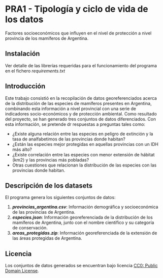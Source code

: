 # PRA1 - Tipología y ciclo de vida de los datos
Factores socioeconómicos que influyen en el nivel de protección a nivel provincia de los mamíferos de Argentina.

## Instalación

Ver detalle de las librerías requeridas para el funcionamiento del programa en el fichero *requirements.txt*

## Introducción

Este trabajo consistió en la recopilación de datos georeferenciados acerca de la distribución de las especies de mamíferos presentes en Argentina, combinando esta información a nivel provincial con una serie de indicadores socio-económicos y de protección ambiental. Como resultado del proyecto, se han generado tres conjuntos de datos diferenciados. Con esta información, se pretende dr respuestas a preguntas tales como:

- ¿Existe alguna relación entre las especies en peligro de extinción y la tasa de analfabetimos de las provincias donde habitan?
- ¿Están las especies mejor protegidas en aquellas provincias con un IDH más alto?
- ¿Existe correlación entre las especies con menor extensión de hábitat (km2) y las provincias más pobladas?
- Otras cuestiones que relacionan la distribución de las especies con las provincias donde habitan.


## Descripción de los datasets

El programa genera los siguientes conjuntos de datos:

1. ***provincias_argentina.csv***: Información demográfica y socioeconómica de las provincias de Argentina.
2. ***especies.json***: Información georeferenciada de la distribución de los mamíferos de Argentina, junto con el nombre científico y su categoría de conservación.
3. ***areas_protegidas.zip***: Información georeferenciada de la extensión de las áreas protegidas de Argentina.

## Licencia

Los conjuntos de datos generados se encuentran bajo licencia [CC0: Public Domain License](https://creativecommons.org/share-your-work/public-domain/cc0/).